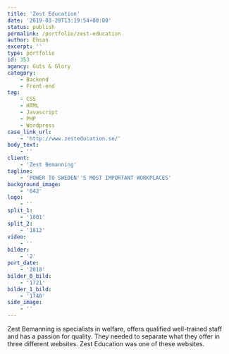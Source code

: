 ```yaml
---
title: 'Zest Education'
date: '2019-03-28T13:19:54+00:00'
status: publish
permalink: /portfolio/zest-education
author: Ehsan
excerpt: ''
type: portfolio
id: 353
agancy: Guts & Glory
category:
    - Backend
    - Front-end
tag:
    - CSS
    - HTML
    - Javascript
    - PHP
    - Wordpress
case_link_url:
    - 'http://www.zesteducation.se/'
body_text:
    - ''
client:
    - 'Zest Bemanning'
tagline:
    - 'POWER TO SWEDEN''S MOST IMPORTANT WORKPLACES'
background_image:
    - '642'
logo:
    - ''
split_1:
    - '1801'
split_2:
    - '1812'
video:
    - ''
bilder:
    - '2'
port_date:
    - '2018'
bilder_0_bild:
    - '1721'
bilder_1_bild:
    - '1740'
side_image:
    - ''
---
```

Zest Bemanning is specialists in welfare, offers qualified well-trained staff and has a passion for quality. They needed to separate what they offer in three different websites. Zest Education was one of these websites.